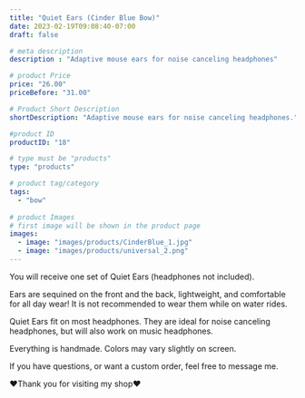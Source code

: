 ```yaml
---
title: "Quiet Ears (Cinder Blue Bow)"
date: 2023-02-19T09:08:40-07:00
draft: false

# meta description
description : "Adaptive mouse ears for noise canceling headphones"

# product Price
price: "26.00"
priceBefore: "31.00"

# Product Short Description
shortDescription: "Adaptive mouse ears for noise canceling headphones."

#product ID
productID: "18"

# type must be "products"
type: "products"

# product tag/category
tags: 
  - "bow"
  
# product Images
# first image will be shown in the product page
images:
  - image: "images/products/CinderBlue_1.jpg"
  - image: "images/products/universal_2.png"
---
```


You will receive one set of Quiet Ears (headphones not included).

Ears are sequined on the front and the back, lightweight, and comfortable for all day wear! It is not recommended to wear them while on water rides.

Quiet Ears fit on most headphones. They are ideal for noise canceling headphones, but will also work on music headphones.

Everything is handmade. Colors may vary slightly on screen.

If you have questions, or want a custom order, feel free to message me.

❤Thank you for visiting my shop❤
